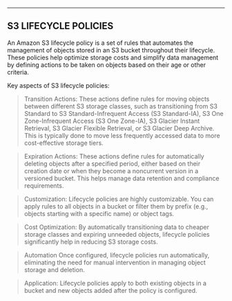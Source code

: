 ----------------------
S3 LIFECYCLE POLICIES
----------------------
An Amazon S3 lifecycle policy is a set of rules that automates the management of objects stored in an S3 bucket throughout their lifecycle.
These policies help optimize storage costs and simplify data management by defining actions to be taken on objects based on their age or other criteria. 

Key aspects of S3 lifecycle policies:

> Transition Actions:
These actions define rules for moving objects between different S3 storage classes, such as transitioning from S3 Standard to 
S3 Standard-Infrequent Access (S3 Standard-IA), S3 One Zone-Infrequent Access (S3 One Zone-IA), S3 Glacier Instant Retrieval, 
S3 Glacier Flexible Retrieval, or S3 Glacier Deep Archive. 
This is typically done to move less frequently accessed data to more cost-effective storage tiers.

> Expiration Actions:
These actions define rules for automatically deleting objects after a specified period, 
either based on their creation date or when they become a noncurrent version in a versioned bucket.
This helps manage data retention and compliance requirements.

> Customization:
Lifecycle policies are highly customizable. You can apply rules to all objects in a bucket or filter them by prefix 
(e.g., objects starting with a specific name) or object tags.

> Cost Optimization:
By automatically transitioning data to cheaper storage classes and expiring unneeded objects, 
lifecycle policies significantly help in reducing S3 storage costs.

> Automation
Once configured, lifecycle policies run automatically, eliminating the need for manual intervention in managing object storage and deletion.

> Application:
Lifecycle policies apply to both existing objects in a bucket and new objects added after the policy is configured.